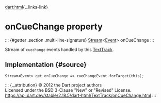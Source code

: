 [dart:html](../../dart-html/dart-html-library){._links-link}

onCueChange property
====================

::: {#getter .section .multi-line-signature}
[Stream](../../dart-async/stream-class)\<[Event](../event-class)\>
onCueChange
:::

Stream of `cuechange` events handled by this
[TextTrack](../texttrack-class).

Implementation {#source}
--------------

``` {.language-dart data-language="dart"}
Stream<Event> get onCueChange => cueChangeEvent.forTarget(this);
```

::: {._attribution}
© 2012 the Dart project authors\
Licensed under the BSD 3-Clause \"New\" or \"Revised\" License.\
<https://api.dart.dev/stable/2.18.5/dart-html/TextTrack/onCueChange.html>
:::
